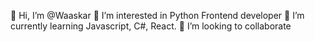 👋 Hi, I’m @Waaskar
👀 I’m interested in Python Frontend developer
🌱 I’m currently learning Javascript, C#, React.
💞️ I’m looking to collaborate

